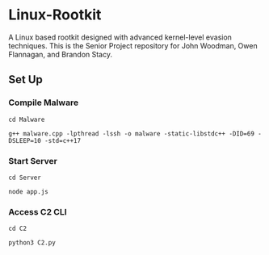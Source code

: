 # Linux-Rootkit
A Linux based rootkit designed with advanced kernel-level evasion techniques. This is the Senior Project repository for John Woodman, Owen Flannagan, and Brandon Stacy.

## Set Up

### Compile Malware
`cd Malware`

`g++ malware.cpp -lpthread -lssh -o malware -static-libstdc++ -DID=69 -DSLEEP=10 -std=c++17`

### Start Server
`cd Server`

`node app.js`

### Access C2 CLI
`cd C2`

`python3 C2.py`



